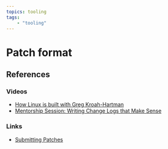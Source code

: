 ```yaml
---
topics: tooling
tags:
    - "tooling"
---
```


# Patch format

## References

### Videos

- [How Linux is built with Greg Kroah-Hartman](https://youtu.be/7agB1vOl-wg)
- [Mentorship Session: Writing Change Logs that Make Sense](https://youtu.be/bVNCn5P_9Ao)

### Links

- [Submitting Patches](https://www.kernel.org/pub/software/scm/git/docs/SubmittingPatches.html)
